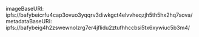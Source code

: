 imageBaseURI: ipfs://bafybeicrfu4cap3ovuo3yqqrv3diwkgct4elvvheqzjh5th5hx2hq7sova/
metadataBaseURI: ipfs://bafybeig4h2zswewnolzrg7er4jflidu2ztufhhccbsi5tx6xywiuc5b3m4/